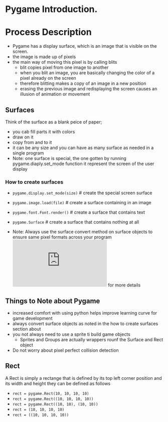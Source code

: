 # Pygame Introduction.

# Process Description
- Pygame has a display surface, which is an image that is visible on the screen.
- the image is made up of pixels
- the main way of moving this pixel is by calling blits
  - blit copies pixel from one image to another
  - when you blit an image, you are basically changing the color of a pixel already on the screen
  - therefore blitting makes a copy of an image in a new position
  - erasing the previous image and redisplaying the screen causes an illusion of animation or movement

## Surfaces
Think of the surface as a blank peice of paper;
- you cab fill parts it with colors
- draw on it
- copy from and to it
- it can be any size and you can have as many surface as needed in a single program
- Note: one surface is special, the one gotten by running pygame.diaply.set_mode function
    it represent the screen of the user display

### How to create surfaces
- `pygame.display.set_mode(size)` # create the special screen surface
- `pygame.image.load(file)` # create a surface containing in an image
- `pygame.font.Font.render()` # create a surface that contains text
- `pygame.Surface` # create a surface that contains nothing at all

- Note: Always use the surface convert method on surface objects to ensure same pixel formats across your program
  ![Read here](https://www.pygame.org/docs/tut/newbieguide.html#use-surface-convert) for more details

## Things to Note about Pygame
- increased comfort with using python helps improve learning curve for game development
- always convert surface objects as noted in the how to create surfaces section about
- you not always need to use a sprite ti build game objects
  - Sprites and Groups are actually wrappers rounf the Surface and Rect object
- Do not worry about pixel perfect collision detection


## Rect
A Rect is simply a rectange that is defined by its top left corner position and its width and height
they can be defined as follows
- `rect = pygame.Rect(10, 10, 10, 10)`
- `rect = pygame.Rect((10, 10, 10, 10))`
- `rect = pygame.Rect((10, 10), (10, 10))`
- `rect = (10, 10, 10, 10)`
- `rect = ((10, 10, 10, 10))`